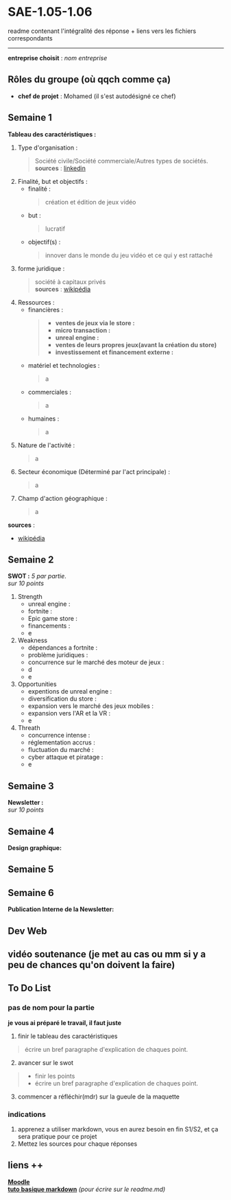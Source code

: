 # SAE-1.05-1.06
readme contenant l'intégralité des réponse + liens vers les fichiers correspondants

---

**entreprise choisit** : _nom entreprise_ 
## Rôles du groupe (où qqch comme ça)
- **chef de projet** : Mohamed (il s'est autodésigné ce chef)

## Semaine 1
**Tableau des caractéristiques :**
1. Type d'organisation :
   > Société civile/Société commerciale/Autres types de sociétés.  
**sources** : [linkedin](https://fr.linkedin.com/company/epic-games)
3. Finalité, but et objectifs :
   - finalité :
      > création et édition de jeux vidéo 
   - but :
      > lucratif
   - objectif(s) :
      > innover dans le monde du jeu vidéo et ce qui y est rattaché 
5. forme juridique :
   > société à capitaux privés  
**sources** : [wikipédia](https://fr.m.wikipedia.org/wiki/Epic_Games)
7. Ressources :
   - financières :
      > - **ventes de jeux via le store :**
      > - **micro transaction :**
      > - **unreal engine :**
      > - **ventes de leurs propres jeux(avant la création du store)**
      > - **investissement et financement externe :**
   - matériel et technologies :
      > a
   - commerciales :
      > a
   - humaines :
      > a
9. Nature de l'activité :
    > a
11. Secteur économique (Déterminé par l'act principale) :
    > a
13. Champ d'action géographique :
    > a

**sources** :  
- [wikipédia](https://fr.m.wikipedia.org/wiki/Epic_Games)

## Semaine 2
**SWOT :**
*_5 par partie_*.  
*_sur 10 points_*
1. Strength
   - unreal engine :
   - fortnite :
   - Epic game store :
   - financements :
   - e
3. Weakness
   - dépendances a fortnite :
   - problème juridiques :
   - concurrence sur le marché des moteur de jeux :
   - d
   - e
5. Opportunities
   - expentions de unreal engine :
   - diversification du store :
   - expansion vers le marché des jeux mobiles :
   - expansion vers l'AR et la VR :
   - e
7. Threath
   - concurrence intense :
   - réglementation accrus :
   - fluctuation du marché :
   - cyber attaque et piratage :
   - e

## Semaine 3
**Newsletter :**  
*_sur 10 points_*

## Semaine 4
**Design graphique:**  

## Semaine 5

## Semaine 6
**Publication Interne de la Newsletter:**

## Dev Web

## vidéo soutenance (je met au cas ou mm si y a peu de chances qu'on doivent la faire)

## To Do List
### pas de nom pour la partie
**je vous ai préparé le travail, il faut juste**
1. finir le tableau des caractéristiques 
  > écrire un bref paragraphe d'explication de chaques point.
2. avancer sur le swot
  > - finir les points 
  > - écrire un bref paragraphe d'explication de chaques point.
3. commencer a réfléchir(mdr) sur la gueule de la maquette 
### indications
1. apprenez a utiliser markdown, vous en aurez besoin en fin S1/S2, et ça sera pratique pour ce projet 
2. Mettez les sources pour chaque réponses

## liens ++
    
[**Moodle**](https://moodle.univ-lille.fr/course/view.php?id=30388&sectionid=262716)  
[**tuto basique markdown**](https://www.markdownguide.org/) _(pour écrire sur le readme.md)_  
